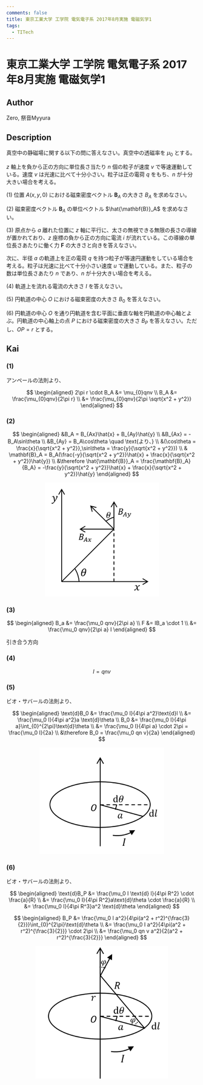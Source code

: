```yaml
---
comments: false
title: 東京工業大学 工学院 電気電子系 2017年8月実施 電磁気学1
tags:
  - TITech
---
```

# 東京工業大学 工学院 電気電子系 2017年8月実施 電磁気学1

## **Author**
Zero, 祭音Myyura

## **Description**
真空中の静磁場に関する以下の問に答えなさい。真空中の透磁率を $\mu_0$ とする。

$z$ 軸上を負から正の方向に単位長さ当たり $n$ 個の粒子が速度 $v$ で等速運動している。速度 $v$ は光速に比べて十分小さい。粒子は正の電荷 $q$ をもち、$n$ が十分大きい場合を考える。

(1) 位置 $A(x, y, 0)$ における磁束密度ベクトル $\mathbf{B}_A$ の大きさ $B_A$ を求めなさい。

(2) 磁束密度ベクトル $\mathbf{B}_A$ の単位ベクトル $\hat{\mathbf{B}}_A$ を求めなさい。

(3) 原点から $a$ 離れた位置に $z$ 軸に平行に、太さの無視できる無限の長さの導線が置かれており、$z$ 座標の負から正の方向に電流 $i$ が流れている。この導線の単位長さあたりに働く力 $\mathbf{F}$ の大きさと向きを答えなさい。

次に、半径 $a$ の軌道上を正の電荷 $q$ を持つ粒子が等速円運動をしている場合を考える。粒子は光速に比べて十分小さい速度 $u$ で運動している。また、粒子の数は単位長さあたり $n$ であり、$n$ が十分大きい場合を考える。

(4) 軌道上を流れる電流の大きさ $I$ を答えなさい。

(5) 円軌道の中心 $O$ における磁束密度の大きさ $B_0$ を答えなさい。

(6) 円軌道の中心 $O$ を通り円軌道を含む平面に垂直な軸を円軌道の中心軸とよぶ。円軌道の中心軸上の点 $P$ における磁束密度の大きさ $B_P$ を答えなさい。ただし、$OP = r$ とする。

## **Kai**
### (1)
アンペールの法則より、

$$
\begin{aligned}
2\pi r \cdot B_A &= \mu_{0}qnv \\
B_A &= \frac{\mu_{0}qnv}{2\pi r} \\
&= \frac{\mu_{0}qnv}{2\pi \sqrt{x^2 + y^2}}
\end{aligned}
$$

### (2)

$$
\begin{aligned}
&B_A = B_{Ax}\hat{x} + B_{Ay}\hat{y} \\
&B_{Ax} = -B_A\sin\theta \\
&B_{Ay} = B_A\cos\theta  \quad \text{より、} \\
&(\cos\theta = \frac{x}{\sqrt{x^2 + y^2}},\sin\theta = \frac{y}{\sqrt{x^2 + y^2}}) \\
& \mathbf{B}_A = B_A(\frac{-y}{\sqrt{x^2 + y^2}}\hat{x} + \frac{x}{\sqrt{x^2 + y^2}}\hat{y}) \\
&\therefore \hat{\mathbf{B}}_A = \frac{\mathbf{B}_A}{B_A} = -\frac{y}{\sqrt{x^2 + y^2}}\hat{x} + \frac{x}{\sqrt{x^2 + y^2}}\hat{y} 
\end{aligned}
$$

<figure style="text-align:center;">
  <img src="https://raw.githubusercontent.com/Myyura/the_kai_project_assets/main/kakomonn/TITech/engineering/ee_2018_electromagnetism_1_p1.png" width="300" height="300" alt=""/>
</figure>

### (3)

$$
\begin{aligned}
B_a &= \frac{\mu_0 qnv}{2\pi a} \\
F &= IB_a \cdot 1 \\
&= \frac{\mu_0 qnv}{2\pi a} I
\end{aligned}
$$

引き合う方向

### (4)

$$
I = qn v
$$

### (5)
ビオ・サバールの法則より、

$$
\begin{aligned}
\text{d}B_0 &= \frac{\mu_0 I}{4\pi a^2}\text{d}l \\
&= \frac{\mu_0 I}{4\pi a^2}a \text{d}\theta \\
B_0 &= \frac{\mu_0 I}{4\pi a}\int_{0}^{2\pi}\text{d}\theta \\
&= \frac{\mu_0 I}{4\pi a} \cdot 2\pi = \frac{\mu_0 I}{2a} \\
&\therefore B_0 = \frac{\mu_0 qn v}{2a}
\end{aligned}
$$

<figure style="text-align:center;">
  <img src="https://raw.githubusercontent.com/Myyura/the_kai_project_assets/main/kakomonn/TITech/engineering/ee_2018_electromagnetism_1_p2.png" width="330" height="280" alt=""/>
</figure>

### (6)
ビオ・サバールの法則より、

$$
\begin{aligned}
\text{d}B_P &= \frac{\mu_0 I \text{d} l}{4\pi R^2} \cdot \frac{a}{R} \\
&= \frac{\mu_0 I}{4\pi R^2}a\text{d}\theta \cdot \frac{a}{R} \\
&= \frac{\mu_0 I}{4\pi R^3}a^2 \text{d}\theta 
\end{aligned}
$$

$$
\begin{aligned}
B_P &= \frac{\mu_0 I a^2}{4\pi(a^2 + r^2)^{\frac{3}{2}}}\int_{0}^{2\pi}\text{d}\theta \\
&= \frac{\mu_0 I a^2}{4\pi(a^2 + r^2)^{\frac{3}{2}}} \cdot 2\pi \\
&= \frac{\mu_0 qn v a^2}{2(a^2 + r^2)^{\frac{3}{2}}}
\end{aligned}
$$

<figure style="text-align:center;">
  <img src="https://raw.githubusercontent.com/Myyura/the_kai_project_assets/main/kakomonn/TITech/engineering/ee_2018_electromagnetism_1_p3.png" width="350" height="350" alt=""/>
</figure>